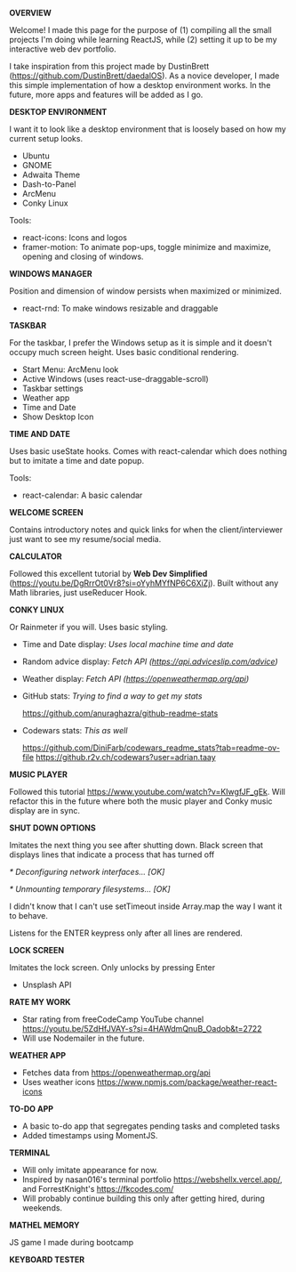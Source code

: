 **OVERVIEW**

Welcome! I made this page for the purpose of (1) compiling all the small projects I'm doing while learning ReactJS, while (2) setting it up to be my interactive web dev portfolio.

I take inspiration from this project made by DustinBrett (https://github.com/DustinBrett/daedalOS). As a novice developer, I made this simple implementation of how a desktop environment works. In the future, more apps and features will be added as I go.

**DESKTOP ENVIRONMENT**

I want it to look like a desktop environment that is loosely based on how my current setup looks.

- Ubuntu
- GNOME
- Adwaita Theme
- Dash-to-Panel
- ArcMenu
- Conky Linux

Tools:

- react-icons: Icons and logos
- framer-motion: To animate pop-ups, toggle minimize and maximize, opening and closing of windows.

**WINDOWS MANAGER**

Position and dimension of window persists when maximized or minimized.

- react-rnd: To make windows resizable and draggable

**TASKBAR**

For the taskbar, I prefer the Windows setup as it is simple and it doesn't occupy much screen height. Uses basic conditional rendering.

- Start Menu: ArcMenu look
- Active Windows (uses react-use-draggable-scroll)
- Taskbar settings
- Weather app
- Time and Date
- Show Desktop Icon

**TIME AND DATE**

Uses basic useState hooks. Comes with react-calendar which does nothing but to imitate a time and date popup.

Tools:

- react-calendar: A basic calendar

**WELCOME SCREEN**

Contains introductory notes and quick links for when the client/interviewer just want to see my resume/social media.

**CALCULATOR**

Followed this excellent tutorial by **Web Dev Simplified** (https://youtu.be/DgRrrOt0Vr8?si=oYyhMYfNP6C6XiZj). Built without any Math libraries, just useReducer Hook.

**CONKY LINUX**

Or Rainmeter if you will. Uses basic styling.

- Time and Date display: _Uses local machine time and date_
- Random advice display: _Fetch API (https://api.adviceslip.com/advice)_
- Weather display: _Fetch API (https://openweathermap.org/api)_
- GitHub stats: _Trying to find a way to get my stats_

  https://github.com/anuraghazra/github-readme-stats

- Codewars stats: _This as well_

  https://github.com/DiniFarb/codewars_readme_stats?tab=readme-ov-file
  https://github.r2v.ch/codewars?user=adrian.taay

**MUSIC PLAYER**

Followed this tutorial https://www.youtube.com/watch?v=KIwgfJF_gEk. Will refactor this in the future where both the music player and Conky music display are in sync.

**SHUT DOWN OPTIONS**

Imitates the next thing you see after shutting down. Black screen that displays lines that indicate a process that has turned off

_\* Deconfiguring network interfaces... [OK]_

_\* Unmounting temporary filesystems... [OK]_

I didn't know that I can't use setTimeout inside Array.map the way I want it to behave.

Listens for the ENTER keypress only after all lines are rendered.

**LOCK SCREEN**

Imitates the lock screen. Only unlocks by pressing Enter

- Unsplash API

**RATE MY WORK**

- Star rating from freeCodeCamp YouTube channel https://youtu.be/5ZdHfJVAY-s?si=4HAWdmQnuB_Oadob&t=2722
- Will use Nodemailer in the future.

**WEATHER APP**

- Fetches data from https://openweathermap.org/api
- Uses weather icons https://www.npmjs.com/package/weather-react-icons

**TO-DO APP**

- A basic to-do app that segregates pending tasks and completed tasks
- Added timestamps using MomentJS.

**TERMINAL**

- Will only imitate appearance for now.
- Inspired by nasan016's terminal portfolio https://webshellx.vercel.app/, and ForrestKnight's https://fkcodes.com/
- Will probably continue building this only after getting hired, during weekends.

**MATHEL MEMORY**

JS game I made during bootcamp

**KEYBOARD TESTER**
